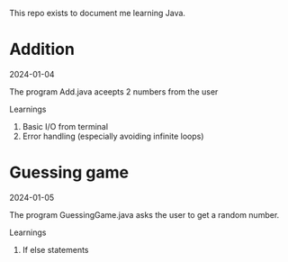 This repo exists to document me learning Java. 
# Addition
2024-01-04

The program Add.java aceepts 2 numbers from the user

Learnings

1. Basic I/O from terminal 
2. Error handling (especially avoiding infinite loops)
# Guessing game
2024-01-05

The program GuessingGame.java asks the user to get a random number. 

Learnings

1. If else statements
